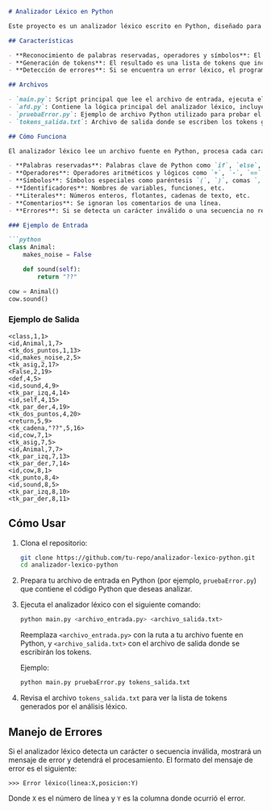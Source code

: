 ```markdown
# Analizador Léxico en Python

Este proyecto es un analizador léxico escrito en Python, diseñado para procesar código fuente en Python y generar una lista de tokens según un conjunto de reglas predefinidas. Analiza el código de entrada, identifica componentes como operadores, identificadores, palabras reservadas y literales, y proporciona los tokens correspondientes.

## Características

- **Reconocimiento de palabras reservadas, operadores y símbolos**: El analizador identifica las palabras reservadas de Python, operadores aritméticos, lógicos y otros símbolos especiales.
- **Generación de tokens**: El resultado es una lista de tokens que incluye el tipo de token, número de línea y número de columna.
- **Detección de errores**: Si se encuentra un error léxico, el programa detiene su ejecución y muestra un mensaje con la línea y columna donde se produjo el error.

## Archivos

- `main.py`: Script principal que lee el archivo de entrada, ejecuta el análisis léxico y escribe los tokens en un archivo de salida.
- `afd.py`: Contiene la lógica principal del analizador léxico, incluyendo el reconocimiento de tokens y las transiciones de estado.
- `pruebaError.py`: Ejemplo de archivo Python utilizado para probar el análisis léxico.
- `tokens_salida.txt`: Archivo de salida donde se escriben los tokens generados.

## Cómo Funciona

El analizador léxico lee un archivo fuente en Python, procesa cada carácter y utiliza un autómata finito para identificar los tokens. Los tokens reconocidos incluyen:

- **Palabras reservadas**: Palabras clave de Python como `if`, `else`, `while`, etc.
- **Operadores**: Operadores aritméticos y lógicos como `+`, `-`, `==`, `!=`, etc.
- **Símbolos**: Símbolos especiales como paréntesis `(`, `)`, comas `,`, dos puntos `:`, etc.
- **Identificadores**: Nombres de variables, funciones, etc.
- **Literales**: Números enteros, flotantes, cadenas de texto, etc.
- **Comentarios**: Se ignoran los comentarios de una línea.
- **Errores**: Si se detecta un carácter inválido o una secuencia no reconocida, el programa reporta el error y su ubicación.

### Ejemplo de Entrada

```python
class Animal:
    makes_noise = False

    def sound(self):
        return "??"

cow = Animal()
cow.sound()
```

### Ejemplo de Salida

```
<class,1,1>
<id,Animal,1,7>
<tk_dos_puntos,1,13>
<id,makes_noise,2,5>
<tk_asig,2,17>
<False,2,19>
<def,4,5>
<id,sound,4,9>
<tk_par_izq,4,14>
<id,self,4,15>
<tk_par_der,4,19>
<tk_dos_puntos,4,20>
<return,5,9>
<tk_cadena,"??",5,16>
<id,cow,7,1>
<tk_asig,7,5>
<id,Animal,7,7>
<tk_par_izq,7,13>
<tk_par_der,7,14>
<id,cow,8,1>
<tk_punto,8,4>
<id,sound,8,5>
<tk_par_izq,8,10>
<tk_par_der,8,11>
```

## Cómo Usar

1. Clona el repositorio:

   ```bash
   git clone https://github.com/tu-repo/analizador-lexico-python.git
   cd analizador-lexico-python
   ```

2. Prepara tu archivo de entrada en Python (por ejemplo, `pruebaError.py`) que contiene el código Python que deseas analizar.

3. Ejecuta el analizador léxico con el siguiente comando:

   ```bash
   python main.py <archivo_entrada.py> <archivo_salida.txt>
   ```

   Reemplaza `<archivo_entrada.py>` con la ruta a tu archivo fuente en Python, y `<archivo_salida.txt>` con el archivo de salida donde se escribirán los tokens.

   Ejemplo:

   ```bash
   python main.py pruebaError.py tokens_salida.txt
   ```

4. Revisa el archivo `tokens_salida.txt` para ver la lista de tokens generados por el análisis léxico.

## Manejo de Errores

Si el analizador léxico detecta un carácter o secuencia inválida, mostrará un mensaje de error y detendrá el procesamiento. El formato del mensaje de error es el siguiente:

```
>>> Error léxico(linea:X,posicion:Y)
```

Donde `X` es el número de línea y `Y` es la columna donde ocurrió el error.
